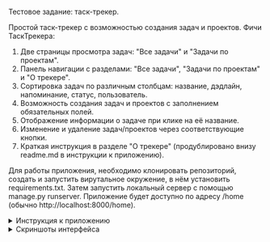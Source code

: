 Тестовое задание: таск-трекер.


Простой таск-трекер с возможностью создания задач и проектов.
Фичи ТаскТрекера:

1. Две страницы просмотра задач: "Все задачи" и "Задачи по проектам".
2. Панель навигации с разделами: "Все задачи", "Задачи по проектам" и "О трекере".
3. Сортировка задач по различным столбцам: название, дэдлайн, напоминание, статус, пользователь.
4. Возможность создания задач и проектов с заполнением обязательных полей.
5. Отображение информации о задаче при клике на её название.
6. Изменение и удаление задач/проектов через соответствующие кнопки.
7. Краткая инструкция в разделе "О трекере" (продублировано внизу readme.md в инструкции к приложению).

Для работы приложения, необходимо клонировать репозиторий, создать и запустить вирутальное окружение, в нём установить requirements.txt.
Затем запустить локальный сервер с помощью manage.py runserver. Приложение будет доступно по адресу /home (обычно http://localhost:8000/home).
<details>
<summary>Инструкция к приложению </summary>

**Панель навигации**

В ТаскТрекере для задач есть 2 страницы просмотра:
- страница «Все задачи» — они представлены одной большой таблицей,
- страница  «Задачи по проектам» они сгруппированы в таблицы по проектам (в виде карточек с названием и описанием проекта).
Для переключения между страницами просмотра используется верхняя панель навигации, также включающая раздел «О трекере».

**Страницы просмотра**
В обоих страницах просмотра, в таблицах в заголовках столбцов справа от названия есть кнопка для сортировки таблицы по содержимому столба, а именно:
- Задача — название задачи. Название кликабельно, по нему можно открыть всю информацию о задаче;
- Дэдлайн — срок, к которому нужно выполнить задачу;
- Напоминание — дата и время, для присыпания напоминания о задаче;
- Статус — статус задачи
- Пользователь —  ответственный за задачу пользователь
- Действия — кнопки для изменения (жёлтая) и для удаления (красная) задачи.
На странице «Все задачи» есть ещё столбец с названием проекта задачи. В случае выбора сортировки на странице «Задачи по проектам», этот тип сортировки применяется ко всем таблицам всех проектов.  Тип сортировки указан под верхней панелью навигации справа.
Слева под панелью навигации на странице «Все задачи» есть кнопка «Создать задачу», а на странице «Задачи по проектам» есть кнопка «Создать проект»

**Создание задачи**
Для создания задачи можно:
1. Нажать кнопку «Создать задачу» слева под панелью навигации.
2. Заполнить форму (обязательные поля отмечены *). Можно вернуться назад с помощью соответствующей кнопки над заголовком формы создания.
3. Нажать сохранить
Кроме того, задачу можно создать, нажав кнопку «Добавить задачу» справа от названия проекта в шапке его карточки на странице «Задачи по проектам». Тогда изначально выбран проект задачи.

**Создание проекта**
Чтобы создать проект, нужно на странице «Задачи по проектам» нажать «Создать проект», далее действия аналогичны созданию задачи.

**Информация о задаче**
Информацию о задаче можно открыть при клике на название задачи. Помимо данных, видимых в таблице, показывается описание и дата и время создания задачи.

**Изменение и удаление задач/проектов**
Для задач (в таблице в самом правом столбе "Действия") и для проектов (на странице «Задачи по проектам» в шапке карточки справа от названия) есть кнопки для изменения (жёлтая) и для удаления (красная). При нажатии на изменение, открывается форма, аналогичная созданию.

**О трекере**
В разделе о трекера находится краткая инструкция
</details>
<details>
<summary>Скриншоты интерфейса </summary>
  ![Страница "Все задачи" сортировка по статусу](/screenshots/Страница%20%22Все%20задачи%22%20сортировка%20по%20статусу.jpeg)
</details>

